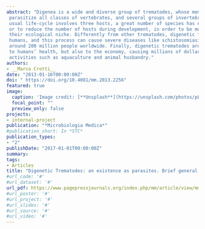 ```yaml
---
abstract: "Digenea is a wide and diverse group of trematodes, whose members are able to 
 parasitize all classes of vertebrates, and several groups of invertebrates. While the 
 usual life-cycle involves three hosts, a great number of species has evolved to increase 
 or to reduce the number of hosts during development, in order to be more successful in 
 their ecological niche. Differently from other trematodes, digenetic flukes can infect 
 humans, and this process can cause severe diseases like schistosomiasis, which infects 
 around 200 million people worldwide. Finally, digenetic trematodes are not only a threat 
 to humans’ health, but also to the economy, causing millions of dollars losses in 
 activities such as aquaculture and animal husbandry."
authors:
- __Marco Crotti__
date: "2013-01-16T00:00:00Z"
doi: " https://doi.org/10.4081/mm.2013.2256"
featured: true
image:
  caption: 'Image credit: [**Unsplash**](https://unsplash.com/photos/pLCdAaMFLTE)'
  focal_point: ""
  preview_only: false
projects:
- internal-project
publication: "*Microbiologia Medica*"
#publication_short: In *STC*
publication_types:
- "2"
publishDate: "2017-01-01T00:00:00Z"
summary: 
tags:
- Articles
title: "Digenetic Trematodes: an existence as parasites. Brief general overview " 
#url_code: '#'
#url_dataset: '#'
url_pdf: https://www.pagepressjournals.org/index.php/mm/article/view/mm.2013.2256/1762
#url_poster: '#'
#url_project: '#'
#url_slides: '#'
#url_source: '#'
#url_video: '#'
---
```



